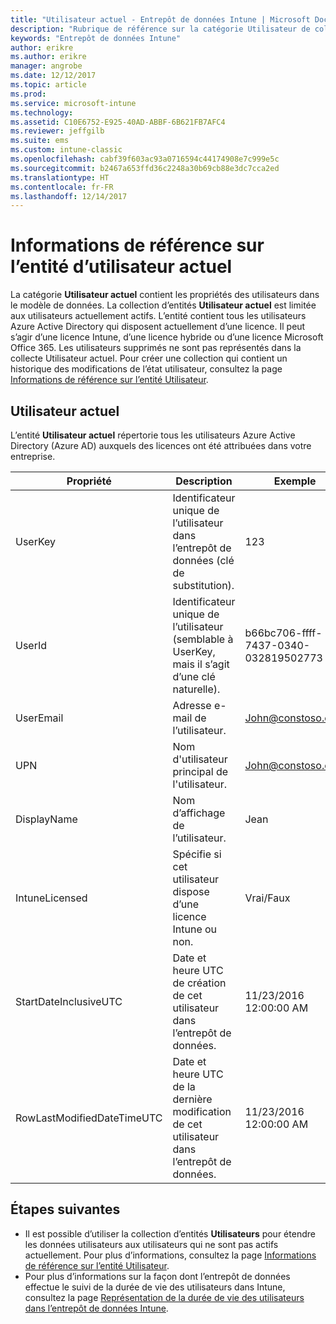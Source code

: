 ```yaml
---
title: "Utilisateur actuel - Entrepôt de données Intune | Microsoft Docs"
description: "Rubrique de référence sur la catégorie Utilisateur de collections d’entités dans l’API d’entrepôt de données Intune."
keywords: "Entrepôt de données Intune"
author: erikre
ms.author: erikre
manager: angrobe
ms.date: 12/12/2017
ms.topic: article
ms.prod: 
ms.service: microsoft-intune
ms.technology: 
ms.assetid: C10E6752-E925-40AD-ABBF-6B621FB7AFC4
ms.reviewer: jeffgilb
ms.suite: ems
ms.custom: intune-classic
ms.openlocfilehash: cabf39f603ac93a0716594c44174908e7c999e5c
ms.sourcegitcommit: b2467a653ffd36c2248a30b69cb88e3dc7cca2ed
ms.translationtype: HT
ms.contentlocale: fr-FR
ms.lasthandoff: 12/14/2017
---
```

# <a name="reference-for-current-user-entity"></a>Informations de référence sur l’entité d’utilisateur actuel

La catégorie **Utilisateur actuel** contient les propriétés des utilisateurs dans le modèle de données. La collection d’entités **Utilisateur actuel** est limitée aux utilisateurs actuellement actifs. L’entité contient tous les utilisateurs Azure Active Directory qui disposent actuellement d’une licence. Il peut s’agir d’une licence Intune, d’une licence hybride ou d’une licence Microsoft Office 365. Les utilisateurs supprimés ne sont pas représentés dans la collecte Utilisateur actuel. Pour créer une collection qui contient un historique des modifications de l’état utilisateur, consultez la page [Informations de référence sur l’entité Utilisateur](reports-ref-user.md).


## <a name="current-user"></a>Utilisateur actuel

L’entité **Utilisateur actuel** répertorie tous les utilisateurs Azure Active Directory (Azure AD) auxquels des licences ont été attribuées dans votre entreprise.

| Propriété  | Description | Exemple |
|---------|------------|--------|
| UserKey |Identificateur unique de l’utilisateur dans l’entrepôt de données (clé de substitution). |123 |
| UserId |Identificateur unique de l’utilisateur (semblable à UserKey, mais il s’agit d’une clé naturelle). |b66bc706-ffff-7437-0340-032819502773 |
| UserEmail |Adresse e-mail de l’utilisateur. |John@constoso.com |
| UPN | Nom d'utilisateur principal de l'utilisateur. | John@constoso.com |
| DisplayName |Nom d’affichage de l’utilisateur. |Jean |
| IntuneLicensed |Spécifie si cet utilisateur dispose d’une licence Intune ou non. |Vrai/Faux |
| StartDateInclusiveUTC |Date et heure UTC de création de cet utilisateur dans l’entrepôt de données. |11/23/2016 12:00:00 AM |
| RowLastModifiedDateTimeUTC |Date et heure UTC de la dernière modification de cet utilisateur dans l’entrepôt de données. |11/23/2016 12:00:00 AM |

## <a name="next-steps"></a>Étapes suivantes
 - Il est possible d’utiliser la collection d’entités **Utilisateurs** pour étendre les données utilisateurs aux utilisateurs qui ne sont pas actifs actuellement. Pour plus d’informations, consultez la page [Informations de référence sur l’entité Utilisateur](reports-ref-user.md).
 - Pour plus d’informations sur la façon dont l’entrepôt de données effectue le suivi de la durée de vie des utilisateurs dans Intune, consultez la page [Représentation de la durée de vie des utilisateurs dans l’entrepôt de données Intune](reports-ref-user-timeline.md).
